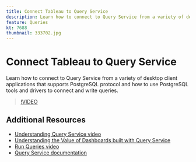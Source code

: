 ```yaml
---
title: Connect Tableau to Query Service
description: Learn how to connect to Query Service from a variety of desktop client applications that supports PostgreSQL protocol and how to use PostgreSQL tools and drivers to connect and write queries. 
feature: Queries
kt: 7688
thumbnail: 333702.jpg
---
```

# Connect Tableau to Query Service

Learn how to connect to Query Service from a variety of desktop client applications that supports PostgreSQL protocol and how to use PostgreSQL tools and drivers to connect and write queries. 

>[!VIDEO](https://video.tv.adobe.com/v/333702?quality=12&learn=on)

## Additional Resources

* [Understanding Query Service video](understanding-query-service.md)
* [Understanding the Value of Dashboards built with Query Service](understanding-the-value-of-dashboards-built-with-query-service.md)
* [Run Queries video](run-queries.md)
* [Query Service documentation](https://experienceleague.adobe.com/docs/experience-platform/query/home.html)
